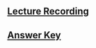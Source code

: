 ## [Lecture Recording](https://cnm-edu.zoom.us/rec/share/iiM19ebBF4nJW-zlMPhbzdzcaqf6YNF-rovFBpkfM--Q_51TrzuF5xJ8aO3-nEHG.q5y2pGl8MyEwa6Me?startTime=1635254346000)
## [Answer Key](https://github.com/actx-fullstack-36/bootstrap-challenge-answer)